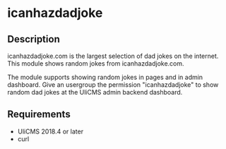 # icanhazdadjoke

## Description

icanhazdadjoke.com is the largest selection of dad jokes on the internet. 
This module shows random jokes from icanhazdadjoke.com.

The module supports showing random jokes in pages and in admin dashboard.
Give an usergroup the permission "icanhazdadjoke" to show random dad jokes at the UliCMS admin backend dashboard.

## Requirements

* UliCMS 2018.4 or later
* curl
